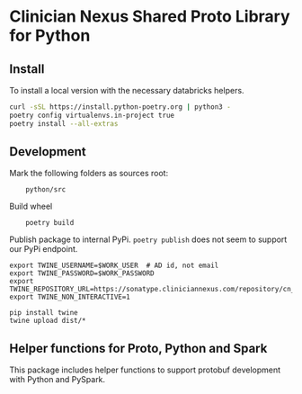 # Clinician Nexus Shared Proto Library for Python
## Install
To install a local version with the necessary databricks helpers.
```zsh
curl -sSL https://install.python-poetry.org | python3 -
poetry config virtualenvs.in-project true
poetry install --all-extras
```


## Development
Mark the following folders as sources root:

        python/src


Build wheel

        poetry build


Publish package to internal PyPi. `poetry publish` does not seem to support our PyPi endpoint.

```shell
export TWINE_USERNAME=$WORK_USER  # AD id, not email
export TWINE_PASSWORD=$WORK_PASSWORD
export TWINE_REPOSITORY_URL=https://sonatype.cliniciannexus.com/repository/cn_pypi/
export TWINE_NON_INTERACTIVE=1

pip install twine
twine upload dist/*
```


## Helper functions for Proto, Python and Spark
This package includes helper functions to support protobuf development with Python and PySpark.
